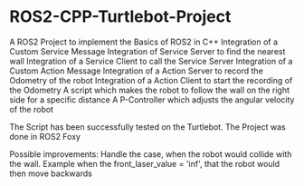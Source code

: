 # ROS2-CPP-Turtlebot-Project

A ROS2 Project to implement the Basics of ROS2 in C++
Integration of a Custom Service Message
Integration of Service Server to find the nearest wall
Integration of a Service Client to call the Service Server
Integration of a Custom Action Message
Integration of a Action Server to record the Odometry of the robot
Integration of a Action Client to start the recording of the Odometry
A script which makes the robot to follow the wall on the right side for a specific distance
A P-Controller which adjusts the angular velocity of the robot

The Script has been successfully tested on the Turtlebot. 
The Project was done in ROS2 Foxy

Possible improvements:
Handle the case, when the robot would collide with the wall. 
Example when the front_laser_value = 'inf', that the robot would then move backwards
